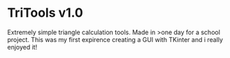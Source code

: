 # TriTools v1.0
Extremely simple triangle calculation tools. Made in >one day for a school project. This was my first expirence creating a GUI with TKinter and i really enjoyed it!
